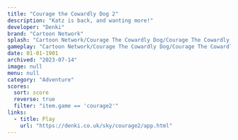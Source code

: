 ```yaml
---
title: "Courage the Cowardly Dog 2"
description: "Katz is back, and wanting more!"
developer: "Denki"
brand: "Cartoon Network"
splash: "Cartoon Network/Courage The Cowardly Dog/Courage The Cowardly Dog Episode 2/Splash.bmp"
gameplay: "Cartoon Network/Courage The Cowardly Dog/Courage The Cowardly Dog Episode 2/CourageEp2Play.jpg"
date: 01-01-1901
archived: "2023-07-14"
image: null
menu: null
category: "Adventure"
scores:
  sort: score
  reverse: true
  filter: "item.game == 'courage2'"
links:
  - title: Play
    url: "https://denki.co.uk/sky/courage2/app.html"
---
```

